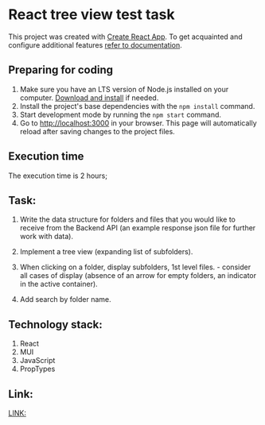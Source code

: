 # React tree view test task

This project was created with
[Create React App](https://github.com/facebook/create-react-app). To get
acquainted and configure additional features
[refer to documentation](https://facebook.github.io/create-react-app/docs/getting-started).

## Preparing for coding

1. Make sure you have an LTS version of Node.js installed on your computer.
   [Download and install](https://nodejs.org/en/) if needed.
2. Install the project's base dependencies with the `npm install` command.
3. Start development mode by running the `npm start` command.
4. Go to [http://localhost:3000](http://localhost:3000) in your browser. This
   page will automatically reload after saving changes to the project files.

## Execution time

The execution time is 2 hours;

## Task:

1. Write the data structure for folders and files that you would like to receive
   from the Backend API (an example response json file for further work with
   data).

2. Implement a tree view (expanding list of subfolders).

3. When clicking on a folder, display subfolders, 1st level files. - consider
   all cases of display (absence of an arrow for empty folders, an indicator in
   the active container).

4. Add search by folder name.

## Technology stack:

1. React
2. MUI
3. JavaScript
4. PropTypes

## Link:

[LINK:](https://valeryvvv.github.io/tree-view-task/)
